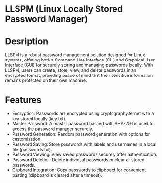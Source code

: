 # LLSPM (Linux Locally Stored Password Manager)

# Desription 

LLSPM is a robust password management solution designed for Linux systems, offering both a Command Line Interface (CLI) and Graphical User Interface (GUI) for securely storing and managing passwords locally. With LLSPM, users can create, store, view, and delete passwords in an encrypted format, providing peace of mind that their sensitive information remains protected on their own machine.

# Features

 - Encryption: Passwords are encrypted using cryptography.fernet with a key stored locally (key.txt).
 - Master Password: A master password hashed with SHA-256 is used to access the password manager securely.
 - Password Generation: Random password generation with options for customization.
 - Password Saving: Store passwords with labels and usernames in a local file (passwords.txt).
 - Password Viewing: View saved passwords securely after authentication.
 - Password Deletion: Delete individual passwords or clear all stored passwords.
 - Clipboard Integration: Copy passwords to clipboard for convenient pasting (clipboard is cleared after a timeout).
